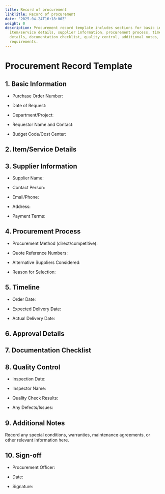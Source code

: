 ```yaml
---
title: Record of procurement
linkTitle: Record of procurement
date: '2025-04-24T16:18:00Z'
weight: 0
description: Procurement record template includes sections for basic information,
  item/service details, supplier information, procurement process, timeline, approval
  details, documentation checklist, quality control, additional notes, and sign-off
  requirements.
---
```



# Procurement Record Template

## 1. Basic Information

- Purchase Order Number:

- Date of Request:

- Department/Project:

- Requestor Name and Contact:

- Budget Code/Cost Center:

## 2. Item/Service Details

<!-- Unsupported block type: table -->

## 3. Supplier Information

- Supplier Name:

- Contact Person:

- Email/Phone:

- Address:

- Payment Terms:

## 4. Procurement Process

- Procurement Method (direct/competitive):

- Quote Reference Numbers:

- Alternative Suppliers Considered:

- Reason for Selection:

## 5. Timeline

- Order Date:

- Expected Delivery Date:

- Actual Delivery Date:

## 6. Approval Details

<!-- Unsupported block type: to_do -->

<!-- Unsupported block type: to_do -->

<!-- Unsupported block type: to_do -->

## 7. Documentation Checklist

<!-- Unsupported block type: to_do -->

<!-- Unsupported block type: to_do -->

<!-- Unsupported block type: to_do -->

<!-- Unsupported block type: to_do -->

<!-- Unsupported block type: to_do -->

<!-- Unsupported block type: to_do -->

## 8. Quality Control

- Inspection Date:

- Inspector Name:

- Quality Check Results:

- Any Defects/Issues:

## 9. Additional Notes

Record any special conditions, warranties, maintenance agreements, or other relevant information here.

## 10. Sign-off

- Procurement Officer:

- Date:

- Signature: